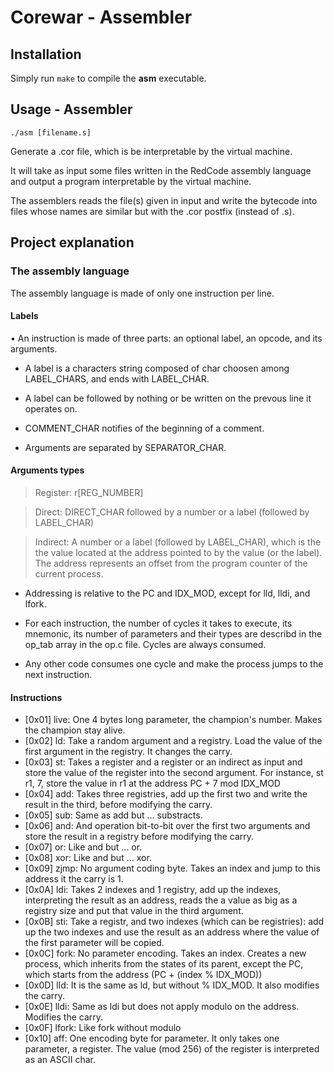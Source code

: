 # Corewar - Assembler

## Installation

Simply run `make` to compile the **asm** executable.

## Usage - Assembler

`./asm [filename.s]`

Generate a .cor file, which is be interpretable by the virtual machine.

It will take as input some files written in the RedCode assembly language and output a program interpretable by the virtual machine.

The assemblers reads the file(s) given in input and write the bytecode into files whose names are similar but with the .cor postfix (instead of .s).

## Project explanation

### The assembly language
The assembly language is made of only one instruction per line.

#### Labels
• An instruction is made of three parts: an optional label, an opcode, and its arguments.

* A label is a characters string composed of char choosen among LABEL_CHARS, and ends with LABEL_CHAR.

* A label can be followed by nothing or be written on the prevous line it operates on.

* COMMENT_CHAR notifies of the beginning of a comment.

* Arguments are separated by SEPARATOR_CHAR.

#### Arguments types

> Register: r[REG_NUMBER]

> Direct: DIRECT_CHAR followed by a number or a label (followed by LABEL_CHAR)

> Indirect: A number or a label (followed by LABEL_CHAR), which is the the value located at the address pointed to by the value (or the label). The address represents an offset from the program counter of the current process.


* Addressing is relative to the PC and IDX_MOD, except for lld, lldi, and lfork.

* For each instruction, the number of cycles it takes to execute, its mnemonic, its number of parameters and their types are describd in the op_tab array in the op.c file. Cycles are always consumed.

* Any other code consumes one cycle and make the process jumps to the next instruction.

#### Instructions

* [0x01] live: One 4 bytes long parameter, the champion's number. Makes the champion stay alive.
* [0x02] ld: Take a random argument and a registry. Load the value of the first argument in the registry. It changes the carry.
* [0x03] st: Takes a register and a register or an indirect as input and store the value of the register into the second argument. For instance, st r1, 7, store the value in r1 at the address PC + 7 mod IDX_MOD
* [0x04] add: Takes three registries, add up the first two and write the result in the third, before modifying the carry.
* [0x05] sub: Same as add but ... substracts.
* [0x06] and: And operation bit-to-bit over the first two arguments and store the result in a registry before modifying the carry.
* [0x07] or: Like and but ... or.
* [0x08] xor: Like and but ... xor.
* [0x09] zjmp: No argument coding byte. Takes an index and jump to this address it the carry is 1.
* [0x0A] ldi: Takes 2 indexes and 1 registry, add up the indexes, interpreting the result as an address, reads the a value as big as a registry size and put that value in the third argument.
* [0x0B] sti: Take a registr, and two indexes (which can be registries): add up the two indexes and use the result as an address where the value of the first parameter will be copied.
* [0x0C] fork: No parameter encoding. Takes an index. Creates a new process, which inherits from the states of its parent, except the PC, which starts from the address (PC + (index % IDX_MOD))
* [0x0D] lld: It is the same as ld, but without % IDX_MOD. It also modifies the carry.
* [0x0E] lldi: Same as ldi but does not apply modulo on the address. Modifies the carry.
* [0x0F] lfork: Like fork without modulo
* [0x10] aff: One encoding byte for parameter. It only takes one parameter, a register. The value (mod 256) of the register is interpreted as an ASCII char.
